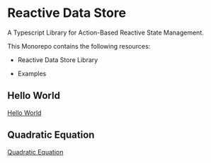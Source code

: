 # Reactive Data Store

A Typescript Library for Action-Based Reactive State Management.

This Monorepo contains the following resources:

* Reactive Data Store Library

* Examples 

## Hello World

[Hello World](https://stackblitz.com/edit/rds-hello-world)

## Quadratic Equation

[Quadratic Equation](https://stackblitz.com/edit/rds-quadratic-equation)